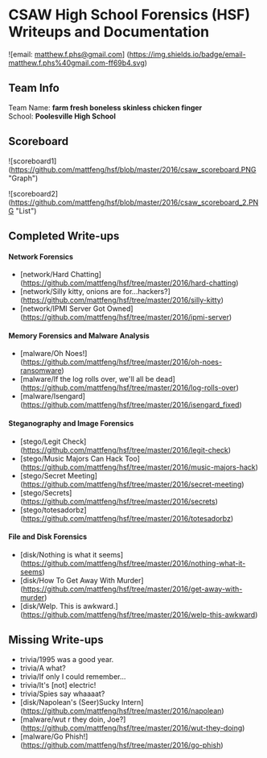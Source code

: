 # CSAW High School Forensics (HSF) Writeups and Documentation

![email: matthew.f.phs@gmail.com] (https://img.shields.io/badge/email-matthew.f.phs%40gmail.com-ff69b4.svg)

## Team Info
Team Name: **farm fresh boneless skinless chicken finger** <br />
School: **Poolesville High School** <br />

## Scoreboard

![scoreboard1] (https://github.com/mattfeng/hsf/blob/master/2016/csaw_scoreboard.PNG "Graph")

![scoreboard2] (https://github.com/mattfeng/hsf/blob/master/2016/csaw_scoreboard_2.PNG "List")

## Completed Write-ups

#### Network Forensics
* [network/Hard Chatting] (https://github.com/mattfeng/hsf/tree/master/2016/hard-chatting)
* [network/Silly kitty, onions are for...hackers?] (https://github.com/mattfeng/hsf/tree/master/2016/silly-kitty)
* [network/IPMI Server Got Owned] (https://github.com/mattfeng/hsf/tree/master/2016/ipmi-server)

#### Memory Forensics and Malware Analysis
* [malware/Oh Noes!] (https://github.com/mattfeng/hsf/tree/master/2016/oh-noes-ransomware)
* [malware/If the log rolls over, we'll all be dead] (https://github.com/mattfeng/hsf/tree/master/2016/log-rolls-over)
* [malware/Isengard] (https://github.com/mattfeng/hsf/tree/master/2016/isengard_fixed)

#### Steganography and Image Forensics
* [stego/Legit Check] (https://github.com/mattfeng/hsf/tree/master/2016/legit-check)
* [stego/Music Majors Can Hack Too] (https://github.com/mattfeng/hsf/tree/master/2016/music-majors-hack)
* [stego/Secret Meeting] (https://github.com/mattfeng/hsf/tree/master/2016/secret-meeting)
* [stego/Secrets] (https://github.com/mattfeng/hsf/tree/master/2016/secrets)
* [stego/totesadorbz] (https://github.com/mattfeng/hsf/tree/master/2016/totesadorbz)

#### File and Disk Forensics
* [disk/Nothing is what it seems] (https://github.com/mattfeng/hsf/tree/master/2016/nothing-what-it-seems) 
* [disk/How To Get Away With Murder] (https://github.com/mattfeng/hsf/tree/master/2016/get-away-with-murder)
* [disk/Welp. This is awkward.] (https://github.com/mattfeng/hsf/tree/master/2016/welp-this-awkward)

## Missing Write-ups

* trivia/1995 was a good year.
* trivia/A what?
* trivia/If only I could remember...
* trivia/It's [not] electric!
* trivia/Spies say whaaaat? 
* [disk/Napolean's (Seer)Sucky Intern] (https://github.com/mattfeng/hsf/tree/master/2016/napolean)
* [malware/wut r they doin, Joe?] (https://github.com/mattfeng/hsf/tree/master/2016/wut-they-doing)
* [malware/Go Phish!] (https://github.com/mattfeng/hsf/tree/master/2016/go-phish)
